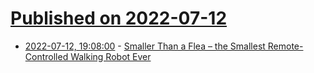# [Published on 2022-07-12](index.md)

* [2022-07-12, 19:08:00](https://soylentnews.org/article.pl?sid=22/07/11/1448233&from=rss) - [Smaller Than a Flea – the Smallest Remote-Controlled Walking Robot Ever](https://soylentnews.org/article.pl?sid=22/07/11/1448233&from=rss)
